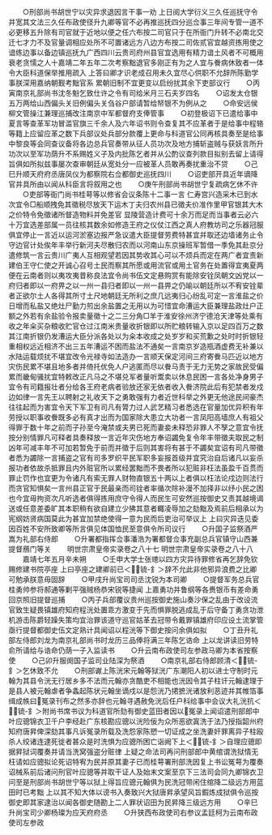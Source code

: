 <!-- { "loadSidebar": true } -->
　　○刑部尚书胡世宁以灾异求退因言干事一劝  上日阅大学衍义三久任巡抚守令并宽其文法三久任布政使径升九卿等官不必再推巡抚四分巡佥事三年间专管一道不必更移五升除有司官就于近地以便之任六布按二司官只于在所衙门升转不必南北交迁七才力不及官量调相应处所不可置诸远方八边方布按二司佐贰官宜越资拣用使之谙练边事以备边镇巡抚九广西四川云贵司府州县官宜选用有精力谙土风者不可概用衰老贪懦之人十嘉靖二年五年二次考察黜退官多刚正有为之人宜与餋病休致者一体令大臣科道保举推用疏入  上答曰卿才识老成召用未久宜尽心供职不允辞所陈勤学事朕深用嘉纳朝觐考黜官系  累朝旧制不宜更变以启纷扰其余下吏部议行
　　○丙寅南京礼部尚书沈冬魁乞致仕许之令有司给米月三石夫岁四名
　　○诏发太仓银五万两给山西偏头关旧例偏头关刍谷户部请暂给帑银不为例从之
　　○命安远侯柳文管操江兼理巡捕改注南京中军都督府支俸管事
　　○初登极诏下已遣给事中夏言等查革军功冒滥官旗三千余人及六年诏书则令查复其不应革者于是给事中程辂等籍上应留应革之数下兵部议处兵部分款覆上更命与科道官公同再核具奏至是给事中黎良等会同查议备将各边总兵官奏带从征人员功次及地方捕斩盗贼与获妖言所升功次以至军功荫升不系赐姓义子及内批陈乞者并从公酌议查列款目拟别去留上请得旨俱如所拟兹事屡次查审朝廷从宽处分一应被革人员敢再奏扰重治不贷
　　○己巳升顺天府府丞唐凤仪为都察院右佥都御史巡抚四川
　　○诏吏部开具近年谪降官并具所由以闻从科臣言将叙用之也
　　○庚午刑部尚书胡世宁复疏病乞休不许
　　○吏部等衙门尚书桂萼等以修省会议条陈十二事一言  仁寿宫兴造采木已到水次宜令□船顺拽免其徵税尽放天下运木丁夫归农州县已徵夫价准作里甲官银其大木之价特令免徵诸所督造物料并免差官  显陵营造计费可十余万而足而当事者云必六十万宜选差部属一员往核其数余如修造王府之仪仗江西之真人府教坊司之乐器冠服俱宜停止一言近以运河淤塞边报严急议遣大臣提督劳费特甚宜并取还边墙诸务止令守边官计处俟年丰举行新河夫尽散归农而以河南山东京操班军暂借一季免其赴京分遣修筑一言云贵川广夷人互相观望若因其势收其心可以不烦兵而定在两广者宜责新建伯王守仁使之开诚心召号土民而察其所愿或用流官或用土官务在处置得宜夷夏两便在云南者则以夷攻夷昔称良法宜令尚书伍文定悬购赏有能除安铨凤朝文凶党以一府归者即以一府畀之以一州一县归者即以一州一县畀之仍喻以朝廷所以不宥安铨辈者正欲尔土人各得其所寸土尺地朝廷无所利之庶几远夷归心纷乱可定一言淮盐之价日增而私盐又绝灶尸勤力煎出余盐置之无用以为可惜宜命漕运大臣兼理盐政灶户正额之外若有余盐验令报卖量徵十之二三分角□羊于淮安徐州济宁德沧天津等处乘有收之年籴买杂粮收贮官仓过江南米贵量收折银即以所贮粮转输入京以足四百万之数其江南折银仍发漕运大臣分派各处以为籴本收成之处岁岁和买荒歉之处时时折银轻重相权远近相济不出三五年漕运不困而盐法不通矣一言南京岁造瓶酒虚费无补兼以水陆运载烦扰不堪宜改令光禄寺如法造办一言顺天保定河间三府寄餋马匹近以地方灾伤民累不堪且地多者并倚托优免人户逃匿而尽以餋马责于无力无势之家故民受偏累而畿甸骚扰宜特敕改正凡马之不堪兑军者量听鬻卖以休息民困一言各处净身男子宜令有司籍报壮者分给各王府老病者验放还家无依者收入餋济院此后有犯禁者发戍边如律一言先王以聘射之礼收天下之勇敢强有力者近世科举之外更无他途民间豪杰往往起而为害宜令天下军卫有司凡有膂力过人武艺精习者悉选在官量加优异积有年劳授以职事收餋既多必有真才出而为国家除大患立大功者一言凤阳高墙庶人有祖父得罪于数十年之前而子孙至今淹禁或夫男已死而妻妾未释恐非罪人不孥之意宜令抚按分别情罪凡可释者具奏释放一言近年灾伤地方奉诏蠲免复令年丰带徵夫取民之制凶年可减丰年不可加若暂免于前而并徵于后则其害将有甚于不蠲矣宜诏有司凡带徵者悉为蠲除一言捕盗之官有司多罗织平民军职多妄报首级并宜究治自后诸凡以妄杀报功者依故杀抵罪且内外赃官所以累经罢黜而不畏者所以犯赃非枉法虽盈千百贯而罪止罚作也宜更为令诸凡有索无罪人财物直银五十两以上者俱以枉法论戍边则法行而贪官知惧矣一言州县正官于民最亲而司铨者率循次除补漫不加择非以纾小民之困也今宜毋拘资次凡听选者俱得拣用庶守令得人而民生可安然巡按御史又责其越境谒送或任意差委旷其本职稍有欲自建立少拂其意者輙凌辱加之劾黜及焉前后相承以为宪纲妨贤病国莫此为甚宜加禁绝使得一意为民而后吏治可举议上  上曰灾异迭见委因百姓不安所致卿等所言俱见体国恤民至意俱令所司议行
　　○升国子监祭酒严嵩为礼部右侍郎
　　○升署都指挥佥事潘浩为署都督佥事充副总兵官镇守山西兼提督鴈门等关
　　明世宗肃皇帝实录卷之八十七
明世宗肃皇帝实录卷之八十八
　　嘉靖七年五月辛未朔
　　○壬申大学士张璁以四方灾异待罪修省再乞辞免钦赐修建书院亭座  上曰亭座之建卿前已＜锍-釒＞辞不允此非他邪异浪费之比卿可勉承朕意毋固辞
　　○甲戌升尚宝司司丞沈锐为本司卿
　　○提督军务总兵官桂勇帅参将郝通等剿平强贼杨恭宋锐等捷闻  上嘉勇功并鲁纲等各赉银币有差命勇回京照旧提督巡捕
　　○丙子兵部覆议贵州巡按御史施山奏沙保之乱由于改设流官致生疑畏镇雄府知府程洸处置乖方激变于先而惧罪脱逃成乱于后守备丁勇贪功泄机游击陈爵轻躁失策均宜治罪该道守巡官姑革去冠带令戴罪镇雄府印应设土流掌管亟行提督都御史伍文定熟计具闻诏以程洸等下御史按问余俱如拟
　　○丁丑升礼部左侍郎刘龙为南京礼部尚书时龙历三品俸将满三年陈乞诰命  上以龙讲读旧劳特俞所请给与诰命仍荫一子入监读书
　　○升云南布政使司左参政马卿为本省按察使
　　○己卯升服阕国子监司业陆深为祭酒
　　○南京礼部右侍郎顾清＜锍-釒＞乞休致不允
　　○刑部谳上陈洸宋元翰等狱洸广东潮阳人初以进士守制时元翰为其县令洸无行居乡多不法而元翰亦贪酷吏不相能也洸因令其子柱讦元翰逮理于是县人被元翰虐者争螽起陈状元翰坐谪戍以是怨洸乃捃摭洸诸放利恶迹并其帷箔事缉成帙曰冤录刊布之然多亦辞也元翰寻遇赦免洸后任户科给事中会议大礼洸抗＜锍-釒＞附尚书席书议为科道官所劾有御史蓝田者因以冤录上闻诏遣刑部郎中叶应骢锦衣卫千户李经赴广东核勘应骢以洸险佞为众所恶欲寘洗于法乃授指韶州府知府唐昇俾深劾其事凡诉冤录所载及洗怨家陈愬一切证成之坐洗妻奸罪离异子柱殴杀人绞诸连逮死徙者甚众是时洗惧为应骢所困亡诣阙下上＜锍-釒＞自理应骢即据昇狱词覆奏并请当洗窝强盗分赃律  上疑之命法司再问刑部郎中黄绾谓洗狱情无枉请如应骢拟论死诏特宥为民并原其妻子已而桂萼署刑部洗因复上书讼冤萼为覆奏诏械系前后诸问刑官叶应骢等并取干证人及始末文案至京下三法司会同九卿锦衣卫问至是刑部尚书胡世宁等以狱上得旨应骢元翰俱为民洗冠带闲住绾降二级远方用蓝田时已考黜  上以其不知大体以谤书入奏致兴大狱唐昇承望风旨鍜炼成狱俱令巡按御史即其家逮治以闻各御史随勘上二人罪状诏田为民昇降三级远方用
　　○辛巳升尚宝司少卿杨璨为应天府府丞
　　○升狭西布政使司右参议孟廷柯为云南布政使司左参政
